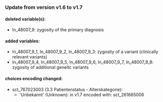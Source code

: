 ### Update from version v1.6 to v1.7


#### deleted variable(s): 
- ln_48007_9: zygosity of the primary diagnosis

#### added variables: 
- ln_48007_9_1, ln_48007_9_2, ln_48007_9_3: zygosity of a variant (clinically relevant variants)
- ln_48007_9_4, ln_48007_9_5, ln_48007_9_6, ln_48007_9_7, ln_48007_9_8: zygosity of additional geneitc variants


#### choices encoding changed:
- sct_767023003 (3.3 Patientenstatus - Alterskategorie):
  - 'Unbekannt' (Unknown): in v1.7 encoded with: sct_261665006
 
  
